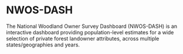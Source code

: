 # NWOS-DASH
The National Woodland Owner Survey Dashboard (NWOS-DASH) is an interactive dashboard providing population-level estimates for a wide selection of private forest landowner attributes, across multiple states/geographies and years.
